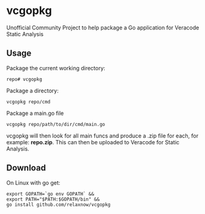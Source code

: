 # vcgopkg
Unofficial Community Project to help package a Go application for Veracode Static Analysis

## Usage

Package the current working directory:
```
repo# vcgopkg
```

Package a directory:
```
vcgopkg repo/cmd
```

Package a main.go file
```
vcgopkg repo/path/to/dir/cmd/main.go
```
vcgopkg will then look for all main funcs and produce a .zip file for each, for example: **repo.zip**. 
This can then be uploaded to Veracode for Static Analysis.

## Download

On Linux with go get:
```
export GOPATH=`go env GOPATH` &&
export PATH="$PATH:$GOPATH/bin" &&
go install github.com/relaxnow/vcgopkg
```
